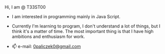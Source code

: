 Hi, I am @ T33ST00

- I am interested in programming mainly in Java Script.
 
- Currently I'm learning to program, I don't understand a lot of things, but I think it's a matter of time. The most important thing is that I have high ambitions and enthusiasm for work.

- 📫 e-mail: 0paliczek0@gmail.com
